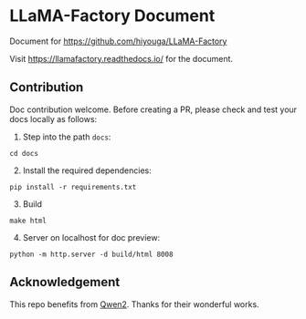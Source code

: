 # LLaMA-Factory Document

Document for https://github.com/hiyouga/LLaMA-Factory

Visit https://llamafactory.readthedocs.io/ for the document.

## Contribution

Doc contribution welcome. Before creating a PR, please check and test your docs locally as follows:

1. Step into the path `docs`:

```shell
cd docs
```

2. Install the required dependencies:

```shell
pip install -r requirements.txt
```

3. Build

```shell
make html
```

4. Server on localhost for doc preview:

```shell
python -m http.server -d build/html 8008
```

## Acknowledgement

This repo benefits from [Qwen2](https://github.com/QwenLM/Qwen2). Thanks for their wonderful works.
